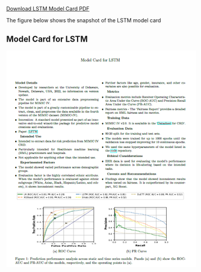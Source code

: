 
 [Download LSTM Model Card PDF](https://raw.githubusercontent.com/anand-adroid/Model-Card/main/Model_card%20LSTM.pdf)

 The figure below shows the snapshot of the LSTM model card

 ## Model Card for LSTM

![Model Card](https://raw.githubusercontent.com/anand-adroid/Model-Card/main/LSTM.png)


 




